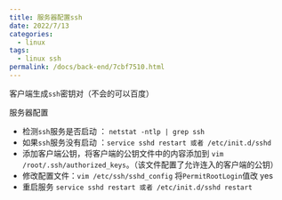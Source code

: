 ```yaml
---
title: 服务器配置ssh
date: 2022/7/13
categories:
  - linux
tags:
  - linux ssh
permalink: /docs/back-end/7cbf7510.html
---
```


客户端生成`ssh`密钥对（不会的可以百度）

服务器配置

- 检测`ssh`服务是否启动 ： `netstat -ntlp | grep ssh`
- 如果`ssh`服务没有启动 ：`service sshd restart 或者 /etc/init.d/sshd`
- 添加客户端公钥，将客户端的公钥文件中的内容添加到 `vim /root/.ssh/authorized_keys`。（该文件配置了允许连入的客户端的公钥）
- 修改配置文件：`vim /etc/ssh/sshd_config` 将`PermitRootLogin`值改 yes
- 重启服务 `service sshd restart 或者 /etc/init.d/sshd restart`
